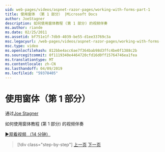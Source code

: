 ```yaml
---
uid: web-pages/videos/aspnet-razor-pages/working-with-forms-part-1
title: 使用窗体 （第 1 部分） |Microsoft Docs
author: JoeStagner
description: 如何使用窗体教程 (第 1 部分) 的视频伴奏
ms.author: riande
ms.date: 02/25/2011
ms.assetid: bf751e1f-7db9-4039-be55-d1ee33769c3a
msc.legacyurl: /web-pages/videos/aspnet-razor-pages/working-with-forms-part-1
msc.type: video
ms.openlocfilehash: 812bbe4acc6ae7f364bab98d3ffc4be0f1388c2b
ms.sourcegitcommit: 0f1119340e4464720cfd16d0ff15764746ea1fea
ms.translationtype: MT
ms.contentlocale: zh-CN
ms.lasthandoff: 04/09/2019
ms.locfileid: "59378405"
---
```

# <a name="working-with-forms-part-1"></a>使用窗体（第 1 部分）

通过[Joe Stagner](https://github.com/JoeStagner)

如何使用窗体教程 (第 1 部分) 的视频伴奏

[&#9654;观看视频 （14 分钟）](https://channel9.msdn.com/Blogs/ASP-NET-Site-Videos/working-with-forms-part-1)

> [!div class="step-by-step"]
> [上一页](creating-a-consistent-look-part-2.md)
> [下一页](working-with-forms-part-2.md)
